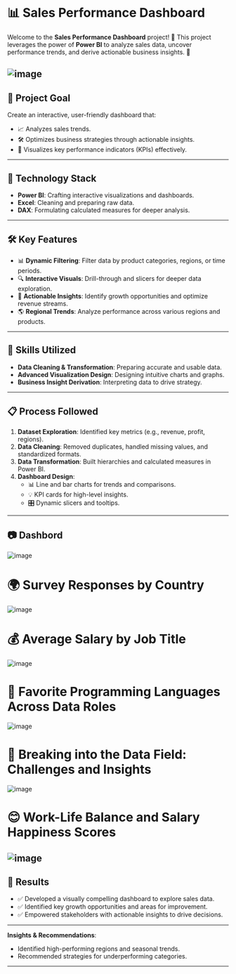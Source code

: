 # 📊 Sales Performance Dashboard

Welcome to the **Sales Performance Dashboard** project!
🚀 This project leverages the power of **Power BI** to analyze sales data, uncover performance trends, and derive actionable business insights. 🎯

![image](https://github.com/user-attachments/assets/ffeaf69a-56a8-4016-bf90-5683dbd633a1)
---
## 🌟 **Project Goal**
Create an interactive, user-friendly dashboard that:
- 📈 Analyzes sales trends.
- 🛠️ Optimizes business strategies through actionable insights.
- 🎨 Visualizes key performance indicators (KPIs) effectively.
---
## 🧰 **Technology Stack**
- **Power BI**: Crafting interactive visualizations and dashboards.
- **Excel**: Cleaning and preparing raw data.
- **DAX**: Formulating calculated measures for deeper analysis.
---
## 🛠️ **Key Features**
- 📊 **Dynamic Filtering**: Filter data by product categories, regions, or time periods.
- 🔍 **Interactive Visuals**: Drill-through and slicers for deeper data exploration.
- 🚀 **Actionable Insights**: Identify growth opportunities and optimize revenue streams.
- 🌎 **Regional Trends**: Analyze performance across various regions and products.
---
## 📝 **Skills Utilized**
- **Data Cleaning & Transformation**: Preparing accurate and usable data.
- **Advanced Visualization Design**: Designing intuitive charts and graphs.
- **Business Insight Derivation**: Interpreting data to drive strategy.
---
## 📋 **Process Followed**
1. **Dataset Exploration**: Identified key metrics (e.g., revenue, profit, regions).  
2. **Data Cleaning**: Removed duplicates, handled missing values, and standardized formats.  
3. **Data Transformation**: Built hierarchies and calculated measures in Power BI.  
4. **Dashboard Design**:  
   - 📊 Line and bar charts for trends and comparisons.  
   - 💡 KPI cards for high-level insights.  
   - 🎛️ Dynamic slicers and tooltips.  
---
## 📷 **Dashbord**
![image](https://github.com/user-attachments/assets/d4927d3d-71d6-4735-84c0-dca2d719b6ff)
# 🌍 Survey Responses by Country
![image](https://github.com/user-attachments/assets/71418419-ca5c-46cb-93c6-87d3de5bd03b)
# 💰 Average Salary by Job Title
![image](https://github.com/user-attachments/assets/7474599e-7d43-4895-8374-a63786882aab)
# 🐍 Favorite Programming Languages Across Data Roles
![image](https://github.com/user-attachments/assets/812222df-a55c-45a2-a67e-60581fb60b2c)
# 🤔 Breaking into the Data Field: Challenges and Insights
![image](https://github.com/user-attachments/assets/988571e3-ea10-497a-b0a1-2a0ee85089ba)
# 😊 Work-Life Balance and Salary Happiness Scores
![image](https://github.com/user-attachments/assets/ce2eee15-ef5c-4927-aee7-3584a82ecc59)
---
## 🎯 **Results**
- ✅ Developed a visually compelling dashboard to explore sales data.  
- ✅ Identified key growth opportunities and areas for improvement.  
- ✅ Empowered stakeholders with actionable insights to drive decisions.
---
**Insights & Recommendations**:  
   - Identified high-performing regions and seasonal trends.  
   - Recommended strategies for underperforming categories.  
---
